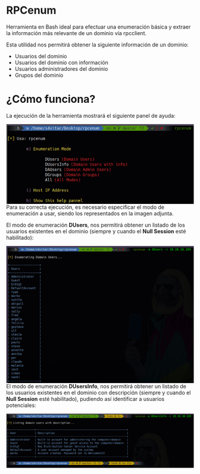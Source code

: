 # RPCenum

Herramienta en Bash ideal para efectuar una enumeración básica y extraer la información más relevante de un dominio vía rpcclient. 

Esta utilidad nos permitirá obtener la siguiente información de un dominio:

* Usuarios del dominio
* Usuarios del dominio con información
* Usuarios administradores del dominio
* Grupos del dominio

¿Cómo funciona?
======
La ejecución de la herramienta mostrará el siguiente panel de ayuda:

<p align="center">
	<img src="images/image1.png"
		alt="Panel de ayuda"
	style="float: left; margin-right: 10px;" />
</p>

Para su correcta ejecución, es necesario especificar el modo de enumeración a usar, siendo los representados en la imagen adjunta.

El modo de enumeración **DUsers**, nos permitirá obtener un listado de los usuarios existentes en el dominio (siempre y cuando el **Null Session** esté habilitado):

<p align="center">
	<img src="images/image2.png"
		alt="DUsers"
	style="float: left; margin-right: 10px;" />
</p>

El modo de enumeración **DUsersInfo**, nos permitirá obtener un listado de los usuarios existentes en el dominio con descripción (siempre y cuando el **Null Session** esté habilitado), pudiendo así identificar a usuarios potenciales:

<p align="center">
    <img src="images/image3.png"
        alt="DUsersInfo"
    style="float: left; margin-right: 10px;" />
</p>
